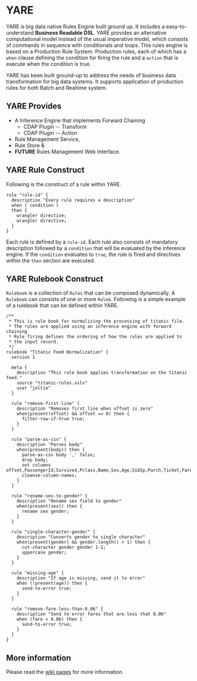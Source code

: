 # YARE

YARE is big data native Rules Engine built ground up. It includes a easy-to-understand **Business Readable DSL**.
YARE provides an alternative computational model instead of the usual imperative model,
which consists of commands in sequence with conditionals and loops. This rules engine is based
on a Production Rule System. Production rules, each of which has a `when` clause defining the condition for firing the rule and a `action` that is execute when the condition is true.

YARE has been built ground-up to address the needs of business data transformation for big
data systems. It supports application of production rules for both Batch and Realtime system.

## YARE Provides

 * A Inference Engine that implements Forward Chaining
   * CDAP Plugin -- Transform
   * CDAP Plugin -- Action
 * Rule Management Service,
 * Rule Store &
 * **FUTURE** Rules Management Web Interface.

## YARE Rule Construct

Following is the construct of a rule within YARE.

```
rule "rule-id" {
  description "Every rule requires a description"
  when ( condition )
  then {
    wrangler directive;
    wrangler directive;
  }
}
```

Each rule is defined by a `rule-id`. Each rule also consists of mandatory description followed by a `condition` that will be evaluated by the inference engine. If the `condition` evaluates to `true`, the rule is fired and directives within the `then` section are executed.

## YARE Rulebook Construct

`Rulebook` is a collection of `Rules` that can be composed dynamically. A `Rulebook` can consists of one or more `Rule`s. Following is a simple example of a rulebook that can be defined within YARE.

```
/**
 * This is rule book for normalizing the processing of titanic file.
 * The rules are applied using an inference engine with forward chaining
 * Rule firing defines the ordering of how the rules are applied to
 * the input record.
 */
rulebook "Titanic Feed Normalization" {
  version 1

  meta {
    description "This rule book applies transformation on the titanic feed."
    source "titanic-rules.xslx"
    user "joltie"
  }

  rule "remove-first-line" {
    description "Removes first line when offset is zero"
    when(present(offset) && offset == 0) then {
      filter-row-if-true true;
    }
  }

  rule "parse-as-csv" {
    description "Parses body"
    when(present(body)) then {
      parse-as-csv body ',' false;
      drop body;
      set columns offset,PassengerId,Survived,Pclass,Name,Sex,Age,SibSp,Parch,Ticket,Fare,Cabin,Embarked;
      cleanse-column-names;
    }
  }

  rule "rename-sex-to-gender" {
    description "Rename sex field to gender"
    when(present(sex)) then {
      rename sex gender;
    }
  }

  rule "single-character-gender" {
    description "Converts gender to single character"
    when(present(gender) && gender.length() > 1) then {
      cut-character gender gender 1-1;
      uppercase gender;
    }
  }

  rule "missing-age" {
    description "If age is missing, send it to error"
    when (!present(age)) then {
      send-to-error true;
    }
  }

  rule "remove-fare-less-than-8.06" {
    description "Send to error fares that are less that 8.06"
    when (fare < 8.06) then {
      send-to-error true;
    }
  }
}
```

## More information

Please read the [wiki pages](https://github.com/cask-solutions/yare/wiki) for more information.
